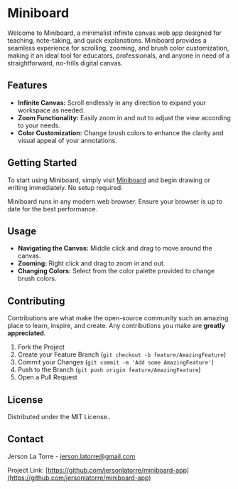 # Miniboard

Welcome to Miniboard, a minimalist infinite canvas web app designed for teaching, note-taking, and quick explanations. Miniboard provides a seamless experience for scrolling, zooming, and brush color customization, making it an ideal tool for educators, professionals, and anyone in need of a straightforward, no-frills digital canvas.

## Features

- **Infinite Canvas:** Scroll endlessly in any direction to expand your workspace as needed.
- **Zoom Functionality:** Easily zoom in and out to adjust the view according to your needs.
- **Color Customization:** Change brush colors to enhance the clarity and visual appeal of your annotations.

## Getting Started

To start using Miniboard, simply visit [Miniboard](https://miniboard.surge.sh) and begin drawing or writing immediately. No setup required.

Miniboard runs in any modern web browser. Ensure your browser is up to date for the best performance.

## Usage

- **Navigating the Canvas:** Middle click and drag to move around the canvas.
- **Zooming:** Right click and drag to zoom in and out.
- **Changing Colors:** Select from the color palette provided to change brush colors.

## Contributing

Contributions are what make the open-source community such an amazing place to learn, inspire, and create. Any contributions you make are **greatly appreciated**.

1. Fork the Project
2. Create your Feature Branch (`git checkout -b feature/AmazingFeature`)
3. Commit your Changes (`git commit -m 'Add some AmazingFeature'`)
4. Push to the Branch (`git push origin feature/AmazingFeature`)
5. Open a Pull Request

## License

Distributed under the MIT License..

## Contact

Jerson La Torre - [jerson.latorre@gmail.com](jerson.latorre@gmail.com)

Project Link: [https://github.com/jersonlatorre/miniboard-app](https://github.com/jersonlatorre/miniboard-app)
